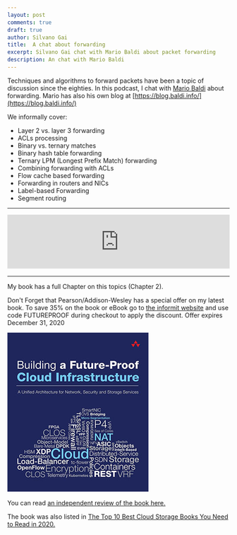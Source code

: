 ```yaml
---
layout: post
comments: true
draft: true
author: Silvano Gai
title:  A chat about forwarding
excerpt: Silvano Gai chat with Mario Baldi about packet forwarding
description: An chat with Mario Baldi
---
```


Techniques and algorithms to forward packets have been a topic of discussion since the eighties. In this podcast, I chat with [Mario Baldi](https://www.linkedin.com/in/mario-baldi/) about forwarding. Mario has also his own blog at [https://blog.baldi.info/](https://blog.baldi.info/)

We informally cover:
* Layer 2 vs. layer 3 forwarding
* ACLs processing
* Binary vs. ternary matches
* Binary hash table forwarding
* Ternary LPM (Longest Prefix Match) forwarding
* Combining forwarding with ACLs
* Flow cache based forwarding
* Forwarding in routers and NICs
* Label-based Forwarding
* Segment routing


---

<iframe title="A chat about forwarding" style="border: none;" scrolling="no" data-name="pb-iframe-player" src="https://www.podbean.com/media/player/yc2wr-e153ee?from=yiiadmin&download=1&version=1&skin=1&btn-skin=107&auto=0&share=1&fonts=Helvetica&download=1&rtl=0&pbad=1" width="100%" height="122"></iframe>

---

My book has a full Chapter on this topics (Chapter 2).

Don't Forget that Pearson/Addison-Wesley has a special offer on my latest book. To save 35% on the book or eBook go to [the informit website](https://www.informit.com/store/building-a-future-proof-cloud-infrastructure-a-unified-9780136624097?utm_source=pensando&utm_medium=website&utm_campaign=bookad) and use code FUTUREPROOF during checkout to apply the discount. Offer expires December 31, 2020

![Book Cover](/assets/images/book-cover.jpg)

You can read [an independent review of the book here.](https://www.linkedin.com/posts/activity-6642125779486539776-FJAj/)

The book was also listed in [The Top 10 Best Cloud Storage Books You Need to Read in 2020.](https://solutionsreview.com/data-storage/the-top-10-best-cloud-storage-books-you-need-to-read-in-2020/)
